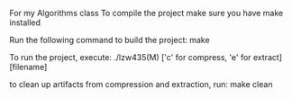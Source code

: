 For my Algorithms class
To compile the project make sure you have make installed

Run the following command to build the project:
make

To run the project, execute:
./lzw435(M) ['c' for compress, 'e' for extract] [filename]

to clean up artifacts from compression and extraction, run:
make clean



